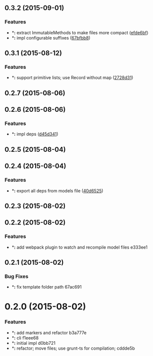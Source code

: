 <a name="0.3.2"></a>
## 0.3.2 (2015-09-01)


### Features

* ***:** extract ImmutableMethods to make files more compact ([efde6bf](https://github.com/s-panferov/tsimmutable/commit/efde6bf))
* ***:** impl configurable suffixes ([67bfbb8](https://github.com/s-panferov/tsimmutable/commit/67bfbb8))



<a name="0.3.1"></a>
## 0.3.1 (2015-08-12)


### Features

* ***:** support primitive lists; use Record without map ([2728d31](https://github.com/s-panferov/tsimmutable/commit/2728d31))



<a name="0.2.7"></a>
## 0.2.7 (2015-08-06)




<a name="0.2.6"></a>
## 0.2.6 (2015-08-06)


### Features

* ***:** impl deps ([d45d341](https://github.com/s-panferov/tsimmutable/commit/d45d341))



<a name="0.2.5"></a>
## 0.2.5 (2015-08-04)




<a name="0.2.4"></a>
## 0.2.4 (2015-08-04)


### Features

* ***:** export all deps from models file ([40d6525](https://github.com/s-panferov/tsimmutable/commit/40d6525))



<a name="0.2.3"></a>
## 0.2.3 (2015-08-02)




<a name="0.2.2"></a>
## 0.2.2 (2015-08-02)


### Features

* ***:** add webpack plugin to watch and recompile model files e333ee1



<a name="0.2.1"></a>
## 0.2.1 (2015-08-02)


### Bug Fixes

* ***:** fix template folder path 67ac691



<a name="0.2.0"></a>
# 0.2.0 (2015-08-02)


### Features

* ***:** add markers and refactor b3a777e
* ***:** cli f1eee68
* ***:** initial impl d0bb721
* ***:** refactor; move files; use grunt-ts for compilation; cddde5b



